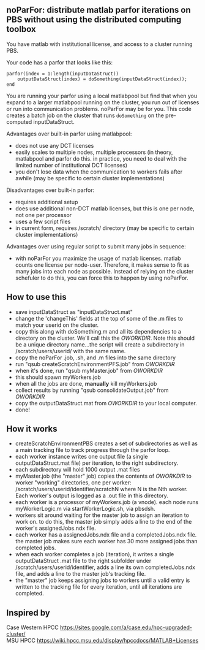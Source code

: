 noParFor: distribute matlab parfor iterations on PBS without using the distributed computing toolbox
----------

You have matlab with institutional license, and access to a cluster running PBS.

Your code has a parfor that looks like this:

    parfor(index = 1:length(inputDataStruct))
        outputDataStruct(index) = doSomething(inputDataStruct(index));
    end

You are running your parfor using a local matlabpool but find that when you expand to a larger matlabpool running on the cluster, you run out of licenses or run into communication problems.  noParFor may be for you.  This code creates a batch job on the cluster that runs `doSomething` on the pre-computed inputDataStruct.

Advantages over built-in parfor using matlabpool:

* does not use any DCT licenses
* easily scales to multiple nodes, multiple processors (in theory, matlabpool and parfor do this. in practice, you need to deal with the limited number of institutional DCT licenses)
* you don't lose data when the communication to workers fails after awhile (may be specific to certain cluster implementations)

Disadvantages over built-in parfor:

* requires additional setup
* does use additional non-DCT matlab licenses, but this is one per node, not one per processor
* uses a few script files
* in current form, requires /scratch/ directory (may be specific to certain cluster implementations)

Advantages over using regular script to submit many jobs in sequence:
* with noParFor you maximize the usage of matlab licenses. matlab counts one license per node-user. Therefore, it makes sense to fit as many jobs into each node as possible. Instead of relying on the cluster schefuler to do this, you can force this to happen by using noParFor.

How to use this
----------

* save inputDataStruct as "inputDataStruct.mat"
* change the 'changeThis' fields at the top of some of the .m files to match your userid on the cluster.
* copy this along with doSomething.m and all its dependencies to a directory on the cluster. We'll call this the *OWORKDIR*. Note this should be a unique directory name...the script will create a subdirectory in /scratch/users/userid/ with the same name.
* copy the noParFor .job, .sh, and .m files into the same directory
* run "qsub createScratchEnvironmentPFS.job" from *OWORKDIR*
* when it's done, run "qsub myMaster.job" from *OWORKDIR*
* this should spawn myWorkers.job
* when all the jobs are done, **manually** kill myWorkers.job
* collect results by running "qsub consolidateOutput.job" from *OWORKDIR*
* copy the outputDataStruct.mat from *OWORKDIR* to your local computer.
* done!

How it works
-----------

* createScratchEnvironmentPBS creates a set of subdirectories as well as a main tracking file to track progress through the parfor loop.
* each worker instance writes one output file (a single outputDataStruct.mat file) per iteration, to the right subdirectory.
* each subdirectory will hold 1000 output .mat files
* myMaster.job (the "master" job) copies the contents of *OWORKDIR* to worker "working" directories, one per worker: /scratch/users/userid/identifier/scratchN where N is the Nth worker. Each worker's output is logged as a .out file in this directory.
* each worker is a processor of myWorkers.job (a vnode). each node runs myWorkerLogic.m via startWorkerLogic.sh, via pbsdsh.
* workers sit around waiting for the master job to assign an iteration to work on. to do this, the master job simply adds a line to the end of the worker's assignedJobs.ndx file.
* each worker has a assignedJobs.ndx file and a completedJobs.ndx file. the master job makes sure each worker has 30 more assigned jobs than completed jobs.
* when each worker completes a job (iteration), it writes a single outputDataStruct .mat file to the right subfolder under /scratch/users/userid/identifier, adds a line its own completedJobs.ndx file, and adds a line to the master job's tracking file.
* the "master" job keeps assigning jobs to workers until a valid entry is written to the tracking file for every iteration, until all iterations are completed.


Inspired by
-----------

Case Western HPCC https://sites.google.com/a/case.edu/hpc-upgraded-cluster/  
MSU HPCC https://wiki.hpcc.msu.edu/display/hpccdocs/MATLAB+Licenses
